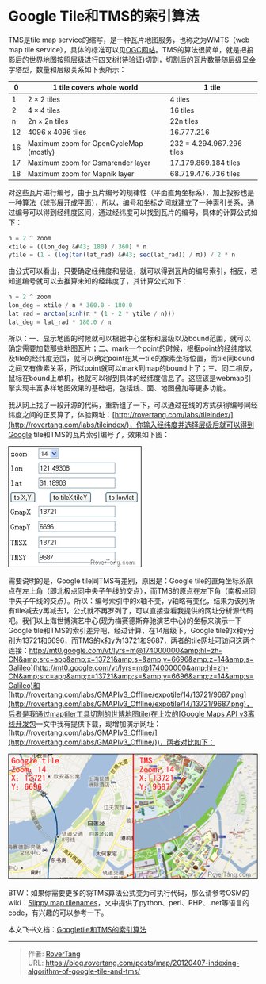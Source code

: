 # Google Tile和TMS的索引算法


TMS是tile map service的缩写，是一种瓦片地图服务，也称之为WMTS（web map tile service），具体的标准可以见[OGC网站](http://www.opengeospatial.org/standards/wmts)。TMS的算法很简单，就是把投影后的世界地图按照层级进行四叉树(待验证)切割，切割后的瓦片数量随层级呈金字塔型，数量和层级关系如下表所示：

| 0  | 1 tile covers whole world              | 1 tile                    |
|----|----------------------------------------|---------------------------|
| 1  | 2 × 2 tiles                            | 4 tiles                   |
| 2  | 4 × 4 tiles                            | 16 tiles                  |
| n  | 2n × 2n tiles                          | 22n tiles                 |
| 12 | 4096 x 4096 tiles                      | 16.777.216                |
| 16 | Maximum zoom for OpenCycleMap (mostly) | 232 = 4.294.967.296 tiles |
| 17 | Maximum zoom for Osmarender layer      | 17.179.869.184 tiles      |
| 18 | Maximum zoom for Mapnik layer          | 68.719.476.736 tiles      |

对这些瓦片进行编号，由于瓦片编号的规律性（平面直角坐标系），加上投影也是一种算法（球形展开成平面），所以，编号和坐标之间就建立了一种索引关系，通过编号可以得到经纬度区间，通过经纬度可以找到瓦片的编号，具体的计算公式如下：

```js {linenos=table}
n = 2 ^ zoom
xtile = ((lon_deg &#43; 180) / 360) * n
ytile = (1 - (log(tan(lat_rad) &#43; sec(lat_rad)) / π)) / 2 * n
```

由公式可以看出，只要确定经纬度和层级，就可以得到瓦片的编号索引，相反，若知道编号就可以去推算未知的经纬度了，其计算公式如下：

```js {linenos=table}
n = 2 ^ zoom
lon_deg = xtile / n * 360.0 - 180.0
lat_rad = arctan(sinh(π * (1 - 2 * ytile / n)))
lat_deg = lat_rad * 180.0 / π
```


所以：一、显示地图的时候就可以根据中心坐标和层级以及bound范围，就可以确定需要加载那些地图瓦片；二、mark一个point的时候，根据point的经纬度以及tile的经纬度范围，就可以确定point在某一tile的像素坐标位置，而tile同bound之间又有像素关系，所以point就可以mark到map的bound上了；三、同二相反，鼠标在bound上单机，也就可以得到具体的经纬度信息了。这应该是webmap引擎实现丰富多样地图效果的基础吧，包括线、面、地图叠加等更多功能。

我从网上找了一段开源的代码，重新组了一下，可以通过在线的方式获得编号同经纬度之间的正反算了，体验网址：[http://rovertang.com/labs/tileindex/](http://rovertang.com/labs/tileindex/)，你输入经纬度并选择层级后就可以得到Google tile和TMS的瓦片索引编号了，效果如下图：

![](assets/boxcnvXLqytPwlBFxoX8EaKok5g.png)

需要说明的是，Google tile同TMS有差别，原因是：Google tile的直角坐标系原点在左上角（即北极点同中央子午线的交点），而TMS的原点在左下角（南极点同中央子午线的交点）。所以：编号索引中的x轴不变，y轴略有变化，结果为该列所有tile减去y再减去1，公式就不再罗列了，可以直接查看我提供的网址分析源代码吧。我们以上海世博演艺中心(现为梅赛德斯奔驰演艺中心)的坐标来演示一下Google tile和TMS的索引差异吧，经过计算，在14层级下，Google tile的x和y分别为13721和6696，而TMS的x和y为13721和9687，两者的tile网址可访问这两个连接：[http://mt0.google.com/vt/lyrs=m@174000000&amp;hl=zh-CN&amp;src=app&amp;x=13721&amp;s=&amp;y=6696&amp;z=14&amp;s=Galileo](http://mt0.google.com/vt/lyrs=m@174000000&amp;hl=zh-CN&amp;src=app&amp;x=13721&amp;s=&amp;y=6696&amp;z=14&amp;s=Galileo)和[http://rovertang.com/labs/GMAPIv3_Offline/expotile/14/13721/9687.png](http://rovertang.com/labs/GMAPIv3_Offline/expotile/14/13721/9687.png)，后者是我通过maptiler工具切割的世博地图tile(在上次的[Google Maps API v3离线开发包](https://www.cnblogs.com/Tangf/archive/2009/02/20/1394511.html)一文中我有提供下载，现增加演示网址：[http://rovertang.com/labs/GMAPIv3_Offline/](http://rovertang.com/labs/GMAPIv3_Offline/))，两者对比如下：

![](assets/boxcnawq3hnes4X9kgC6K1rHDkd.png)

BTW：如果你需要更多的将TMS算法公式变为可执行代码，那么请参考OSM的wiki：[Slippy map tilenames](http://wiki.openstreetmap.org/wiki/Slippy_map_tilenames)，文中提供了python、perl、PHP、.net等语言的code，有兴趣的可以参考一下。

本文飞书文档：[Googletile和TMS的索引算法](https://rovertang.feishu.cn/docx/doxcncFvKY8QyybXrC3BR6cX6Fb)


---

> 作者: [RoverTang](https://rovertang.com)  
> URL: https://blog.rovertang.com/posts/map/20120407-indexing-algorithm-of-google-tile-and-tms/  

